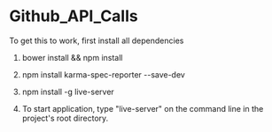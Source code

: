 # Github_API_Calls

To get this to work, first install all dependencies

1. bower install && npm install 

2. npm install karma-spec-reporter --save-dev

3. npm install -g live-server

4. To start application, type "live-server" on the command line in the project's root directory.
